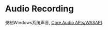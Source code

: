 # Audio Recording

录制Windows系统声音, [Core Audio APIs/WASAPI](https://docs.microsoft.com/en-us/windows/win32/coreaudio/wasapi).